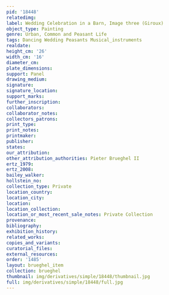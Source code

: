```yaml
---
pid: '18448'
relatedimg: 
label: Wedding Celebration in a Barn, Image three (Giroux)
object_type: Painting
genre: Urban, Common and Peasant Life
tags: Dancing Wedding Peasants Musical_instruments
realdate: 
height_cm: '26'
width_cm: '16'
diameter_cm: 
plate_dimensions: 
support: Panel
drawing_medium: 
signature: 
signature_location: 
support_marks: 
further_inscription: 
collaborators: 
collaborator_notes: 
collectors_patrons: 
print_type: 
print_notes: 
printmaker: 
publisher: 
states: 
our_attribution: 
other_attribution_authorities: Pieter Brueghel II
ertz_1979: 
ertz_2008: 
bailey_walker: 
hollstein_no: 
collection_type: Private
location_country: 
location_city: 
location: 
location_collection: 
location_or_most_recent_sale_notes: Private Collection
provenance: 
bibliography: 
exhibition_history: 
related_works: 
copies_and_variants: 
curatorial_files: 
external_resources: 
order: '1485'
layout: brueghel_item
collection: brueghel
thumbnail: img/derivatives/simple/18448/thumbnail.jpg
full: img/derivatives/simple/18448/full.jpg
---
```

